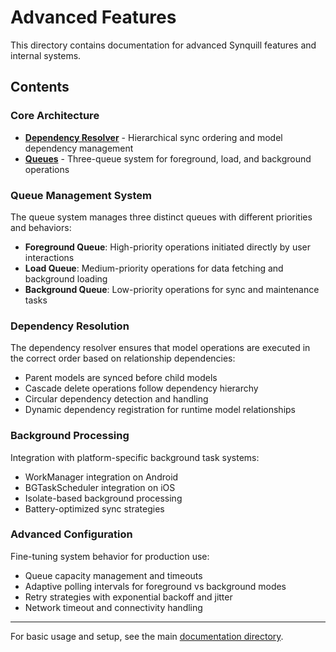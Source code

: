 # Advanced Features

This directory contains documentation for advanced Synquill features and internal systems.

## Contents

### Core Architecture
- **[Dependency Resolver](./dependency-resolver.md)** - Hierarchical sync ordering and model dependency management
- **[Queues](./queues.md)** - Three-queue system for foreground, load, and background operations

### Queue Management System
The queue system manages three distinct queues with different priorities and behaviors:

- **Foreground Queue**: High-priority operations initiated directly by user interactions
- **Load Queue**: Medium-priority operations for data fetching and background loading
- **Background Queue**: Low-priority operations for sync and maintenance tasks

### Dependency Resolution
The dependency resolver ensures that model operations are executed in the correct order based on relationship dependencies:

- Parent models are synced before child models
- Cascade delete operations follow dependency hierarchy  
- Circular dependency detection and handling
- Dynamic dependency registration for runtime model relationships

### Background Processing
Integration with platform-specific background task systems:

- WorkManager integration on Android
- BGTaskScheduler integration on iOS
- Isolate-based background processing
- Battery-optimized sync strategies

### Advanced Configuration
Fine-tuning system behavior for production use:

- Queue capacity management and timeouts
- Adaptive polling intervals for foreground vs background modes
- Retry strategies with exponential backoff and jitter
- Network timeout and connectivity handling

---

For basic usage and setup, see the main [documentation directory](../).
